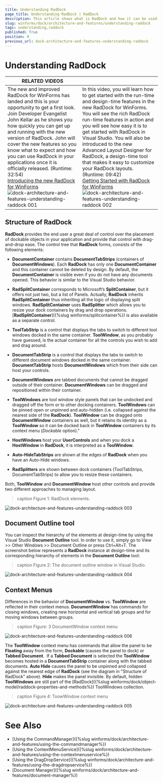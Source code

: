 ```yaml
---
title: Understanding RadDock
page_title: Understanding RadDock | RadDock
description: This article shows what is RadDock and how it can be used. 
slug: winforms/dock/architecture-and-features/understanding-raddock
tags: understanding,raddock
published: True
position: 0
previous_url: dock-architecture-and-features-understanding-raddock
---
```


# Understanding RadDock

| RELATED VIDEOS |  |
| ------ | ------ |
|The new and improved RadDock for WinForms has landed and this is your opportunity to get a first look. Join Developer Evangelist John Kellar as he shows you how quickly you can get up and running with the new version of RadDock. John will cover the new features so you know what to expect and how you can use RadDock in your applications once it is officially released. (Runtime: 32:54)<br>[ Introducing the new RadDock for WinForms ](http://www.telerik.com/videos/winforms/introducing-the-new-raddock-for-winforms)![dock-architecture-and-features-understanding-raddock 001](images/dock-architecture-and-features-understanding-raddock001.png)|In this video, you will learn how to get started with the run-time and design-time features in the new RadDock for WinForms. You will see the rich RadDock run-time features in action and you will see how easy it is to get started with RadDock in Visual Studio. You will also be introduced to the new Advanced Layout Designer for RadDock, a design-time tool that makes it easy to customize your RadDock layouts. (Runtime: 09:42)<br>[ Getting Started with RadDock for WinForms ](http://www.telerik.com/videos/winforms/getting-started-with-raddock-for-winforms)![dock-architecture-and-features-understanding-raddock 002](images/dock-architecture-and-features-understanding-raddock002.png)|

## Structure of RadDock

__RadDock__ provides the end user a great deal of control over the placement of dockable objects in your application and provide that control with drag-and-drop ease. The control tree that __RadDock__ forms, consists of the following elements:

* __DocumentContainer__ contains **DocumentTabStrips** (containers of **DocumentWindows**). Each __RadDock__ has only one __DocumentContainer__ and this container cannot be deleted by design. By default, the **DocumentContainer** is visible even if you do not have any documents opened. This behavior is similar to the Visual Studio behavior. 

* __RadSplitContainer__ corresponds to Microsoft’s **SplitContainer**, but it offers not just two, but a list of Panels. Actually, __RadDock__ inherits __RadSplitContainer__ thus inheriting all the logic of displaying split windows. __RadSplitContainer__ uses __RadSplitter__ which allows you to resize your dock containers by drag and drop operations. [__RadSplitContainer__]({%slug winforms/splitcontainer%}) is also available as a separate control.   

* __ToolTabStrip__ is a control that displays the tabs to switch to different tool windows docked in the same container. **ToolWindow**, as you probably have guessed, is the actual container for all the controls you wish to add and drag around. 

* __DocumentTabStrip__ is a control that displays the tabs to switch to different document windows docked in the same container. **DocumentTabStrip** hosts **DocumentWindows** which from their side can host your controls. 

* __DocumentWindows__ are tabbed documents that cannot be dragged outside of their container. __DocumentWindows__ can be dragged and repositioned within their container. 

* __ToolWindows__ are tool window style panels that can be undocked and dragged off the form or to other docking containers. __ToolWindows__ can be pinned open or unpinned and auto-hidden (i.e. collapsed against the nearest side of the __RadDock__). __ToolWindow__ can be dragged onto __DocumentWindow__ containers as well, but it retains its identity as a **ToolWindow** so it can be docked back in __ToolWindow__ containers by its context menu (*Dockable* option)." 

* __HostWindows__ host your **UserControls** and when you dock a __HostWindow__ in **RadDock**, it is interpreted as a __ToolWindow__. 

* __Auto-HideTabStrips__ are shown at the edges of **RadDock** when you have an Auto-Hide windows. 

* __RadSplitters__ are shown between dock containers (ToolTabStrips, DocumentTabStrips) to allow you to resize these containers.

Both, __ToolWindow__ and __DocumentWindow__ host other controls and provide two different approaches to managing layout.

>caption Figure 1: RadDock elements.

![dock-architecture-and-features-understanding-raddock 003](images/dock-architecture-and-features-understanding-raddock003.png)

## Document Outline tool

You can inspect the hierarchy of the elements at design-time by using the Visual Studio **Document Outline** tool. In order to use it, simply go to View >> Other Windows >> Document Outline or press Ctrl+Alt+T. The screenshot below represents a **RadDock** instance at design-time and its corresponding hierarchy of elements in the **Document Outline** tool:

>caption Figure 2: The document outline window in Visual Studio.

![dock-architecture-and-features-understanding-raddock 004](images/dock-architecture-and-features-understanding-raddock004.png)

## Context Menus

Differences in the behavior of __DocumentWindow__ vs. __ToolWindow__ are reflected in their context menus. __DocumentWindow__ has commands for closing windows, creating new horizontal and vertical tab groups and for moving windows between groups.

>caption Figure: 3 DocumentWindow context menu

![dock-architecture-and-features-understanding-raddock 006](images/dock-architecture-and-features-understanding-raddock006.png)

The __ToolWindow__ context menu has commands that allow the panel to be __Floating__ away from the form, __Dockable__ (causes the panel to dock) or __Tabbed Document__.  If a __Tabbed Document__ is selected the __ToolWindow__ becomes hosted in a __DocumentTabStrip__ container along with the tabbed documents. __Auto Hide__ causes the panel to be unpinned and collapsed against the nearest edge of __RadDock__ (see the diagram in "Structure of RadDock" above). __Hide__ makes the panel invisible. By default, hidden __ToolWindows__ are still part of the [RadDock]({%slug winforms/dock/object-model/raddock-properties-and-methods%}) ToolWindows collection.

>caption Figure 4: ToowWindow context menu

![dock-architecture-and-features-understanding-raddock 005](images/dock-architecture-and-features-understanding-raddock005.png)

# See Also

* [Using the CommandManager]({%slug winforms/dock/architecture-and-features/using-the-commandmanager%})     
* [Using the ContextMenuService]({%slug winforms/dock/architecture-and-features/using-the-contextmenuservice%})
* [Using the DragDropService]({%slug winforms/dock/architecture-and-features/using-the-dragdropservice%}) 
* [Document Manager]({%slug winforms/dock/architecture-and-features/document-manager%})   



